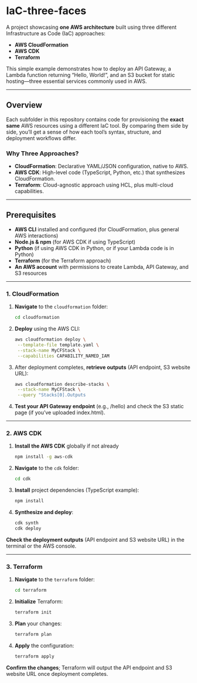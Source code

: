 # IaC-three-faces

A project showcasing **one AWS architecture** built using three different Infrastructure as Code (IaC) approaches:
- **AWS CloudFormation**  
- **AWS CDK**  
- **Terraform**

This simple example demonstrates how to deploy an API Gateway, a Lambda function returning “Hello, World!”, and an S3 bucket for static hosting—three essential services commonly used in AWS.

---

## Overview

Each subfolder in this repository contains code for provisioning the **exact same** AWS resources using a different IaC tool. By comparing them side by side, you’ll get a sense of how each tool’s syntax, structure, and deployment workflows differ.

### Why Three Approaches?
- **CloudFormation**: Declarative YAML/JSON configuration, native to AWS.  
- **AWS CDK**: High-level code (TypeScript, Python, etc.) that synthesizes CloudFormation.  
- **Terraform**: Cloud-agnostic approach using HCL, plus multi-cloud capabilities.

---

## Prerequisites

- **AWS CLI** installed and configured (for CloudFormation, plus general AWS interactions)  
- **Node.js & npm** (for AWS CDK if using TypeScript)  
- **Python** (if using AWS CDK in Python, or if your Lambda code is in Python)  
- **Terraform** (for the Terraform approach)  
- **An AWS account** with permissions to create Lambda, API Gateway, and S3 resources  

---

### 1. CloudFormation

1. **Navigate** to the `cloudformation` folder:
   ```bash
   cd cloudformation
   ```
   
2. **Deploy** using the AWS CLI:
   ```bash
   aws cloudformation deploy \
    --template-file template.yaml \
    --stack-name MyCFStack \
    --capabilities CAPABILITY_NAMED_IAM
   ```

3. After deployment completes, **retrieve outputs** (API endpoint, S3 website URL):
   ```bash
   aws cloudformation describe-stacks \
    --stack-name MyCFStack \
    --query "Stacks[0].Outputs
   ```

4. **Test your API Gateway endpoint** (e.g., /hello) and check the S3 static page (if you’ve uploaded index.html).

---


### 2. AWS CDK 

1. **Install the AWS CDK** globally if not already
   ```bash 
   npm install -g aws-cdk
   ```

2. **Navigate** to the `cdk` folder:
   ```bash 
   cd cdk
   ```

3. **Install** project dependencies (TypeScript example):
   ```bash 
   npm install
   ```

4. **Synthesize and deploy**:
   ```bash 
   cdk synth
   cdk deploy
   ```

**Check the deployment outputs** (API endpoint and S3 website URL) in the terminal or the AWS console.

---

### 3. Terraform

1. **Navigate** to the `terraform` folder:
   ```bash 
   cd terraform
   ```

2. **Initialize** Terraform:
   ```bash 
   terraform init
   ```

3. **Plan** your changes:
   ```bash 
   terraform plan
   ```

4. **Apply** the configuration:
   ```bash 
   terraform apply
   ```

**Confirm the changes**; Terraform will output the API endpoint and S3 website URL once deployment completes.
   
